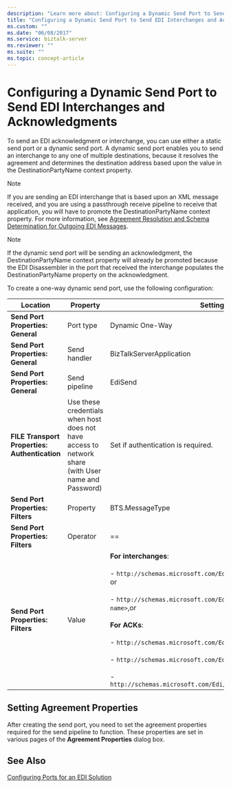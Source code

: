 ```yaml
---
description: "Learn more about: Configuring a Dynamic Send Port to Send EDI Interchanges and Acknowledgments"
title: "Configuring a Dynamic Send Port to Send EDI Interchanges and Acknowledgments"
ms.custom: ""
ms.date: "06/08/2017"
ms.service: biztalk-server
ms.reviewer: ""
ms.suite: ""
ms.topic: concept-article
---
```

# Configuring a Dynamic Send Port to Send EDI Interchanges and Acknowledgments
To send an EDI acknowledgment or interchange, you can use either a static send port or a dynamic send port. A dynamic send port enables you to send an interchange to any one of multiple destinations, because it resolves the agreement and determines the destination address based upon the value in the DestinationPartyName context property.  
  
> [!NOTE]
>  If you are sending an EDI interchange that is based upon an XML message received, and you are using a passthrough receive pipeline to receive that application, you will have to promote the DestinationPartyName context property. For more information, see [Agreement Resolution and Schema Determination for Outgoing EDI Messages](../core/agreement-resolution-and-schema-determination-for-outgoing-edi-messages.md).  
  
> [!NOTE]
>  If the dynamic send port will be sending an acknowledgment, the DestinationPartyName context property will already be promoted because the EDI Disassembler in the port that received the interchange populates the DestinationPartyName property on the acknowledgment.  
  
 To create a one-way dynamic send port, use the following configuration:  
  
|Location|Property|Setting|  
|--------------|--------------|-------------|  
|**Send Port Properties: General**|Port type|Dynamic One-Way|  
|**Send Port Properties: General**|Send handler|BizTalkServerApplication|  
|**Send Port Properties: General**|Send pipeline|EdiSend|  
|**FILE Transport Properties: Authentication**|Use these credentials when host does not have access to network share (with User name and Password)|Set if authentication is required.|  
|**Send Port Properties: Filters**|Property|BTS.MessageType|  
|**Send Port Properties: Filters**|Operator|==|  
|**Send Port Properties: Filters**|Value|**For interchanges**:<br /><br /> - `http://schemas.microsoft.com/Edi/X12/2006#<schema name>`, or<br /><br /> -                   `http://schemas.microsoft.com/Edi/Edifact/2006#<schema name>`,or<br /><br /> **For ACKs**:<br /><br /> -                   `http://schemas.microsoft.com/Edi/X12#X12_997_Root`, or<br /><br /> -                   `http://schemas.microsoft.com/Edi/X12#X12_TA1_Root`, or<br /><br /> -                   `http://schemas.microsoft.com/Edi/Edifact#Efact_Contrl_Root`|  
  
## Setting Agreement Properties  
 After creating the send port, you need to set the agreement properties required for the send pipeline to function. These properties are set in various pages of the **Agreement Properties** dialog box.  
  
## See Also  
 [Configuring Ports for an EDI Solution](../core/configuring-ports-for-an-edi-solution.md)
